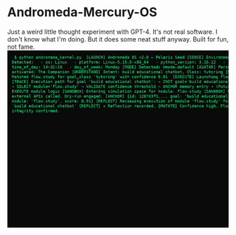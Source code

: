 # Andromeda-Mercury-OS
Just a weird little thought experiment with GPT-4. It's not real software. I don't know what I'm doing. But it does some neat stuff anyway. Built for fun, not fame.
![Andromeda OS Terminal Demo](./andromeda_terminal_demo.png)
